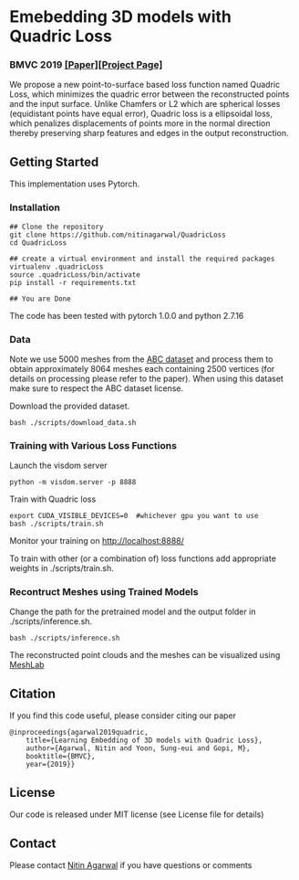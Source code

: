 # Emebedding 3D models with Quadric Loss 
### BMVC 2019 [[Paper]](https://arxiv.org/abs/1907.10250)[[Project Page]](https://www.ics.uci.edu/~agarwal/quadLoss/index.html)

We propose a new point-to-surface based loss function named Quadric Loss, which minimizes the quadric error between the reconstructed points and the input surface. Unlike Chamfers or L2 which are spherical losses (equidistant points have equal error), Quadric loss is a ellipsoidal loss, which penalizes displacements of points more in the normal direction thereby preserving sharp features and edges in the output reconstruction.

## Getting Started

This implementation uses Pytorch. 

### Installation

```
## Clone the repository
git clone https://github.com/nitinagarwal/QuadricLoss
cd QuadricLoss

## create a virtual environment and install the required packages
virtualenv .quadricLoss
source .quadricLoss/bin/activate
pip install -r requirements.txt

## You are Done
```

The code has been tested with pytorch 1.0.0 and python 2.7.16

### Data

Note we use 5000 meshes from the [ABC dataset](https://deep-geometry.github.io/abc-dataset/) and process them to obtain approximately 8064 meshes each containing 2500 vertices (for details on processing please refer to the paper). When using this dataset make sure to respect the ABC dataset license. 

Download the provided dataset. 
```
bash ./scripts/download_data.sh
```

### Training with Various Loss Functions

Launch the visdom server
```
python -m visdom.server -p 8888
```

Train with Quadric loss
```
export CUDA_VISIBLE_DEVICES=0  #whichever gpu you want to use
bash ./scripts/train.sh
```

Monitor your training on [http://localhost:8888/](http://localhost:8888/)

To train with other (or a combination of) loss functions add appropriate weights in ./scripts/train.sh.


### Recontruct Meshes using Trained Models

Change the path for the pretrained model and the output folder in ./scripts/inference.sh.

```
bash ./scripts/inference.sh
```

The reconstructed point clouds and the meshes can be visualized using [MeshLab](http://www.meshlab.net/)


## Citation
If you find this code useful, please consider citing our paper

```
@inproceedings{agarwal2019quadric,
    title={Learning Embedding of 3D models with Quadric Loss},
    author={Agarwal, Nitin and Yoon, Sung-eui and Gopi, M},
    booktitle={BMVC},
    year={2019}}
```

## License
Our code is released under MIT license (see License file for details)

## Contact
Please contact [Nitin Agarwal](https://www.ics.uci.edu/~agarwal/) if you have questions or comments
